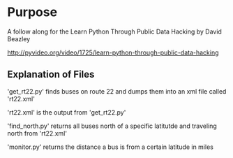Purpose
=======

A follow along for the Learn Python Through Public Data Hacking by David Beazley

http://pyvideo.org/video/1725/learn-python-through-public-data-hacking 

Explanation of Files
--------------------

'get_rt22.py' finds buses on route 22 and dumps them into an xml file called 'rt22.xml'

'rt22.xml' is the output from 'get_rt22.py'

'find_north.py' returns all buses north of a specific latitutde and traveling north from 'rt22.xml'

'monitor.py' returns the distance a bus is from a certain latitude in miles